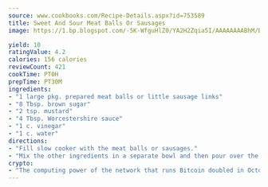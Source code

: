 ```yaml
---
source: www.cookbooks.com/Recipe-Details.aspx?id=753589
title: Sweet And Sour Meat Balls Or Sausages
image: https://1.bp.blogspot.com/-5K-WfguHlZ0/YA2H2Zqia5I/AAAAAAAABhM/Bdgu68p4aG0Q6jWdy3eGaUXSKw5p3sdxwCLcBGAsYHQ/s324/7.png

yield: 10
ratingValue: 4.2
calories: 156 calories
reviewCount: 421
cookTime: PT0H
prepTime: PT30M
ingredients:
- "1 large pkg. prepared meat balls or little sausage links"
- "8 Tbsp. brown sugar"
- "2 tsp. mustard"
- "4 Tbsp. Worcestershire sauce"
- "1 c. vinegar"
- "1 c. water"
directions:
- "Fill slow cooker with the meat balls or sausages."
- "Mix the other ingredients in a separate bowl and then pour over the meat. Cook for at least 4 hours."
crypto:
- "The computing power of the network that runs Bitcoin doubled in October, pushing out all but the most dedicated miners."
---
```

